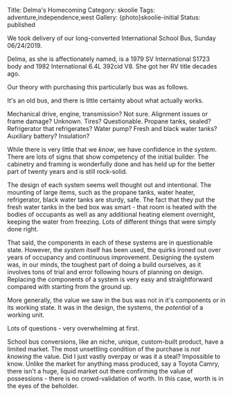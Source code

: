 Title: Delma's Homecoming
Category: skoolie
Tags: adventure,independence,west
Gallery: {photo}skoolie-initial
Status: published

We took delivery of our long-converted International School Bus, Sunday 06/24/2019.

Delma, as she is affectionately named, is a 1979 SV International S1723 body and 1982 International 6.4L 392cid V8. She got her RV title decades ago.

Our theory with purchasing this particularly bus was as follows. 

It's an old bus, and there is little certainty about what actually works. 

Mechanical drive, engine, transmission? Not sure. Alignment issues or frame damage? Unknown. Tires? Questionable. Propane tanks, sealed? Refrigerator that refrigerates? Water pump? Fresh and black water tanks? Auxiliary battery? Insulation? 

While there is very little that we _know_, we have confidence in the _system_. There are lots of signs that show competency of the initial builder. The cabinetry and framing is wonderfully done and has held up for the better part of twenty years and is still rock-solid. 

The design of each system seems well thought out and intentional. The mounting of large items, such as the propane tanks, water heater, refrigerator, black water tanks are sturdy, safe. The fact that they put the fresh water tanks in the bed box was smart - that room is heated with the bodies of occupants as well as any additional heating element overnight, keeping the water from freezing. Lots of different things that were simply done right. 

That said, the components in each of these systems are in questionable state. However, the _system_ itself has been used, the quirks ironed out over years of occupancy and continuous improvement. Designing the system was, in our minds, the toughest part of doing a build ourselves, as it involves tons of trial and error following hours of planning on design. Replacing the components of a system is very easy and straightforward compared with starting from the ground up. 

More generally, the value we saw in the bus was not in it's components or in its working state. It was in the design, the systems, the _potential_ of a working unit.

Lots of questions - very overwhelming at first. 

School bus conversions, like an niche, unique, custom-built product, have a limited market. The most unsettling condition of the purchase is _not knowing_ the value. Did I just vastly overpay or was it a steal? Impossible to know. Unlike the market for anything mass produced, say a Toyota Camry, there isn't a huge, liquid market out there confirming the value of possessions - there is no crowd-validation of worth. In this case, worth is in the eyes of the beholder. 


